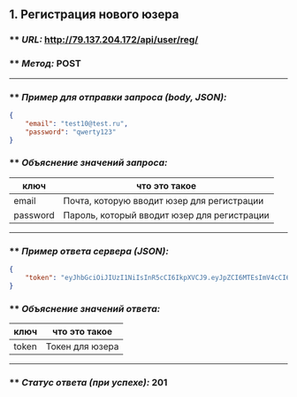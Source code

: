 ## 1. Регистрация нового юзера

### ** _URL:_ http://79.137.204.172/api/user/reg/

### ** _Метод:_ POST

<hr>

### ** _Пример для отправки запроса (body, JSON):_

```json
{
    "email": "test10@test.ru",
    "password": "qwerty123"
}
```

### ** _Объяснение значений запроса:_

| ключ     | что это такое                               |
|----------|---------------------------------------------|
| email    | Почта, которую вводит юзер для регистрации  |
| password | Пароль, который вводит юзер для регистрации |

<hr>

### ** _Пример ответа сервера (JSON):_

```json
{
    "token": "eyJhbGciOiJIUzI1NiIsInR5cCI6IkpXVCJ9.eyJpZCI6MTEsImV4cCI6MTcwOTA1ODE3OX0.-RIvAaZ7A75uV_RBGe9GGTq24rke-JzsDm7DnnaUWmA",
}
```

### ** _Объяснение значений ответа:_

| ключ  | что это такое   |
|-------|-----------------|
| token | Токен для юзера |

<hr>

### ** _Статус ответа (при успехе):_ 201
